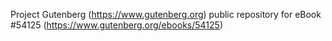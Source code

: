 Project Gutenberg (https://www.gutenberg.org) public repository for
eBook #54125 (https://www.gutenberg.org/ebooks/54125)
